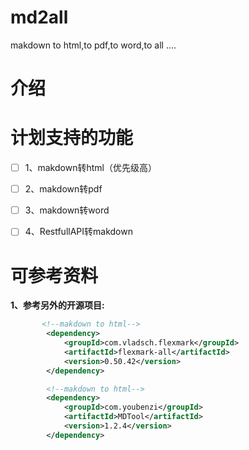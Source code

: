 # md2all
makdown to html,to pdf,to word,to all ....



# 介绍





# 计划支持的功能



- [ ] 1、makdown转html（优先级高）
- [ ] 2、makdown转pdf
- [ ] 3、makdown转word
- [ ] 4、RestfullAPI转makdown





# 可参考资料





**1、参考另外的开源项目:**

```xml
       <!--makdown to html-->
        <dependency>
            <groupId>com.vladsch.flexmark</groupId>
            <artifactId>flexmark-all</artifactId>
            <version>0.50.42</version>
        </dependency>

        <!--makdown to html-->
        <dependency>
            <groupId>com.youbenzi</groupId>
            <artifactId>MDTool</artifactId>
            <version>1.2.4</version>
        </dependency>
```

